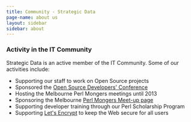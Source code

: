 ```yaml
---
title: Community - Strategic Data
page-name: about us
layout: sidebar
sidebar: about
---
```

### Activity in the IT Community

Strategic Data is an active member of the IT Community.  Some of our activities include:

* Supporting our staff to work on Open Source projects
* Sponsored the <a href="https://2015.osdc.com.au/">Open Source Developers' Conference</a>
* Hosting the Melbourne Perl Mongers meetings until 2013
* Sponsoring the Melbourne <a href="http://www.meetup.com/en-AU/Melbourne-Perl-Mongers/" target="_blank">Perl Mongers Meet-up page</a>
* Supporting developer training through our Perl Scholarship Program
* Supporting <a href="https://letsencrypt.org/">Let's Encrypt</a> to keep the Web secure for all users
